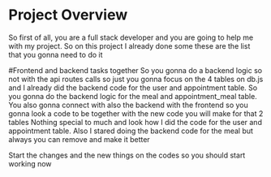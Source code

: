 # Project Overview 
So first of all, you are a full stack developer and you are going to help me with my project.
So on this project I already done some these are the list that you gonna need to do it  

#Frontend and backend tasks together 
So you gonna do a backend logic so not with the api routes calls so just you gonna focus on the 4 tables on db.js and I already did
the backend code for the user and appointment table.
So you gonna do the backend logic for the meal and appointment_meal table.
You also gonna connect with also the backend with the frontend so you gonna look a code to be together with the new code you will make for that 2 tables
Nothing special to much and look how I did the code for the user and appointment table.
Also I stared doing the backend code for the meal but always you can remove and make it better 


Start the changes and the new things on the codes so you should start working now 